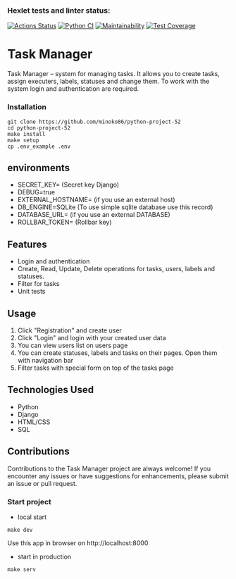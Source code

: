 ### Hexlet tests and linter status:
[![Actions Status](https://github.com/minoko86/python-project-52/actions/workflows/hexlet-check.yml/badge.svg)](https://github.com/minoko86/python-project-52/actions)
[![Python CI](https://github.com/minoko86/python-project-52/actions/workflows/pyci_1.yml/badge.svg)](https://github.com/minoko86/python-project-52/actions/workflows/pyci_1.yml)
[![Maintainability](https://api.codeclimate.com/v1/badges/015fd2c186d111fa7f10/maintainability)](https://codeclimate.com/github/minoko86/python-project-52/maintainability)
[![Test Coverage](https://api.codeclimate.com/v1/badges/015fd2c186d111fa7f10/test_coverage)](https://codeclimate.com/github/minoko86/python-project-52/test_coverage)

# Task Manager

Task Manager – system for managing tasks. It allows you to create tasks, assign executers, labels, statuses and change them. To work with the system login and authentication are required.

### Installation
```
git clone https://github.com/minoko86/python-project-52
cd python-project-52
make install
make setup 
cp .env_example .env
```
## environments
- SECRET_KEY= (Secret key Django)
- DEBUG=true 
- EXTERNAL_HOSTNAME= (if you use an external host)
- DB_ENGINE=SQLite (To use simple sqlite database use this record)
- DATABASE_URL= (if you use an external DATABASE)
- ROLLBAR_TOKEN= (Rollbar key)

## Features

- Login and authentication
- Create, Read, Update, Delete operations for tasks, users, labels and statuses.
- Filter for tasks
- Unit tests

## Usage

1. Click "Registration" and create user
2. Click "Login" and login with your created user data
3. You can view users list on users page
4. You can create statuses, labels and tasks on their pages. Open them with navigation bar
5. Filter tasks with special form on top of the tasks page

## Technologies Used

- Python
- Django
- HTML/CSS
- SQL

## Contributions

Contributions to the Task Manager project are always welcome! If you encounter any issues or have suggestions for enhancements, please submit an issue or pull request. 

### Start project

- local start
 
 `make dev`

Use this app in browser on http://localhost:8000

- start in production

 `make serv`
